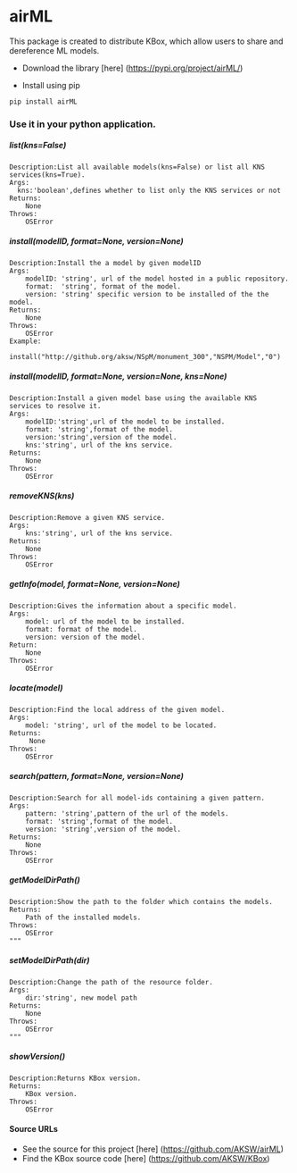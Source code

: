 # airML

This package is created to distribute KBox, which allow users to share and dereference ML models.

* Download the library [here] (https://pypi.org/project/airML/)

* Install using pip
```
pip install airML
```

### Use it in your python application.

##### list(kns=False)
    Description:List all available models(kns=False) or list all KNS services(kns=True).
    Args:
      kns:'boolean',defines whether to list only the KNS services or not
    Returns:
        None
    Throws:
        OSError
##### install(modelID, format=None, version=None)
    Description:Install the a model by given modelID
    Args:
        modelID: 'string', url of the model hosted in a public repository.
        format:  'string', format of the model.
        version: 'string' specific version to be installed of the the model.
    Returns:
        None
    Throws:
        OSError
    Example:
        install("http://github.org/aksw/NSpM/monument_300","NSPM/Model","0")
 
##### install(modelID, format=None, version=None, kns=None)
    Description:Install a given model base using the available KNS services to resolve it.
    Args:
        modelID:'string',url of the model to be installed.
        format: 'string',format of the model.
        version:'string',version of the model.
        kns:'string', url of the kns service.
    Returns:
        None
    Throws:
        OSError

##### removeKNS(kns)
    Description:Remove a given KNS service.
    Args:
        kns:'string', url of the kns service.
    Returns:
        None
    Throws:
        OSError

##### getInfo(model, format=None, version=None)
    Description:Gives the information about a specific model.
    Args:
        model: url of the model to be installed.
        format: format of the model.
        version: version of the model.
    Return:
        None
    Throws:
        OSError
   
##### locate(model)
    Description:Find the local address of the given model.
    Args:
        model: 'string', url of the model to be located.
    Returns:
         None
    Throws:
        OSError

##### search(pattern, format=None, version=None)
    Description:Search for all model-ids containing a given pattern.
    Args:
        pattern: 'string',pattern of the url of the models.
        format: 'string',format of the model.
        version: 'string',version of the model.
    Returns:
        None
    Throws:
        OSError
    
##### getModelDirPath()
    Description:Show the path to the folder which contains the models.
    Returns:
        Path of the installed models.
    Throws:
        OSError
    """
##### setModelDirPath(dir)
    Description:Change the path of the resource folder.
    Args:
        dir:'string', new model path
    Returns:
        None
    Throws:
        OSError
    """
##### showVersion()
    Description:Returns KBox version.
    Returns:
        KBox version.
    Throws:
        OSError
 


#### Source URLs
* See the source for this project [here] (https://github.com/AKSW/airML)
* Find the KBox source code [here] (https://github.com/AKSW/KBox)
